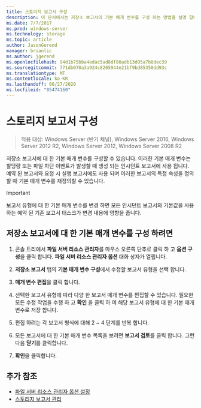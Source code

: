 ```yaml
---
title: 스토리지 보고서 구성
description: 이 문서에서는 저장소 보고서의 기본 매개 변수를 구성 하는 방법을 설명 합니다.
ms.date: 7/7/2017
ms.prod: windows-server
ms.technology: storage
ms.topic: article
author: JasonGerend
manager: brianlic
ms.author: jgerend
ms.openlocfilehash: 94d1b75bba4edac5ad8df80adb13d95a7b8dec39
ms.sourcegitcommit: 771db070a3a924c8265944e21bf9bd85350dd93c
ms.translationtype: MT
ms.contentlocale: ko-KR
ms.lasthandoff: 06/27/2020
ms.locfileid: "85474160"
---
```

# <a name="configure-storage-reports"></a>스토리지 보고서 구성

> 적용 대상: Windows Server (반기 채널), Windows Server 2016, Windows Server 2012 R2, Windows Server 2012, Windows Server 2008 R2

저장소 보고서에 대 한 기본 매개 변수를 구성할 수 있습니다. 이러한 기본 매개 변수는 할당량 또는 파일 차단 이벤트가 발생할 때 생성 되는 인시던트 보고서에 사용 됩니다. 예약 된 보고서와 요청 시 실행 보고서에도 사용 되며 이러한 보고서의 특정 속성을 정의할 때 기본 매개 변수를 재정의할 수 있습니다.

> [!Important]
> 보고서 유형에 대 한 기본 매개 변수를 변경 하면 모든 인시던트 보고서와 기본값을 사용 하는 예약 된 기존 보고서 태스크가 변경 내용에 영향을 줍니다.

## <a name="to-configure-the-default-parameters-for-storage-reports"></a>저장소 보고서에 대 한 기본 매개 변수를 구성 하려면

1. 콘솔 트리에서 **파일 서버 리소스 관리자**를 마우스 오른쪽 단추로 클릭 하 고 **옵션 구성**을 클릭 합니다. **파일 서버 리소스 관리자 옵션** 대화 상자가 열립니다.

2. **저장소 보고서** 탭의 **기본 매개 변수 구성**에서 수정할 보고서 유형을 선택 합니다.

3. **매개 변수 편집**을 클릭 합니다.

4. 선택한 보고서 유형에 따라 다양 한 보고서 매개 변수를 편집할 수 있습니다. 필요한 모든 수정 작업을 수행 하 고 **확인** 을 클릭 하 여 해당 보고서 유형에 대 한 기본 매개 변수로 저장 합니다.

5.  편집 하려는 각 보고서 형식에 대해 2 ~ 4 단계를 반복 합니다.

6. 모든 보고서에 대 한 기본 매개 변수 목록을 보려면 **보고서 검토**를 클릭 합니다. 그런 다음 **닫기**를 클릭합니다.

7.  **확인**을 클릭합니다.

## <a name="additional-references"></a>추가 참조

-   [파일 서버 리소스 관리자 옵션 설정](setting-file-server-resource-manager-options.md)
-   [스토리지 보고서 관리](storage-reports-management.md)
